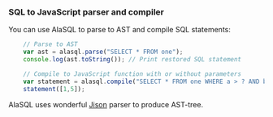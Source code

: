 ### SQL to JavaScript parser and compiler

You can use AlaSQL to parse to AST and compile SQL statements:

```js
    // Parse to AST
    var ast = alasql.parse("SELECT * FROM one");
    console.log(ast.toString()); // Print restored SQL statement

    // Compile to JavaScript function with or without parameters
    var statement = alasql.compile("SELECT * FROM one WHERE a > ? AND b < ?");
    statement([1,5]);
```

AlaSQL uses wonderful [Jison](http://jison.org) parser to produce AST-tree.
